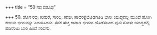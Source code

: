 +++
title = "50 ನವ ವರೂಥ"

+++
50. ಹೊಸ ರಥ, ಕುದುರೆ, ಸಾರಥಿ, ಕವಚ, ಪಾದರಕ್ಷೆಯೊಡಗೂಡಿ ಭಾರೀ ಯುದ್ಧದಲ್ಲಿ ಮುಂದೆ ಹೋಗಿ ಕರ್ಣನು ಭೀಮನನ್ನು ಎದುರಿಸಿದನು. ತವಕ ಹೆಚ್ಚಿ ಕಾದಾಡಿ  ಭೀಮನ ಹೊಡೆತದಿಂದ ಪುನಃ ಸೋತು ಯುದ್ಧದಲ್ಲಿ ಹದಿನೆಂಟು ಬಾರಿ ಹಿಂದೆ ಸರಿದನು.